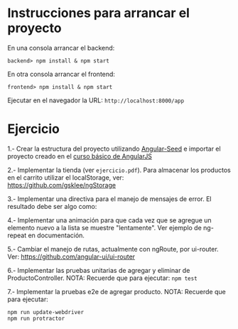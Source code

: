 # Instrucciones para arrancar el proyecto

En una consola arrancar el backend:
```
backend> npm install & npm start
```

En otra consola arrancar el frontend:
```
frontend> npm install & npm start
```

Ejecutar en el navegador la URL: `http://localhost:8000/app`

# Ejercicio

1.- Crear la estructura del proyecto utilizando [Angular-Seed](https://github.com/angular/angular-seed) e importar el proyecto creado en el [curso básico de AngularJS](https://github.com/camposer/curso_angularjs_20160330)

2.- Implementar la tienda (ver `ejercicio.pdf`). Para almacenar los productos en el carrito utilizar el localStorage, ver: https://github.com/gsklee/ngStorage

3.- Implementar una directiva para el manejo de mensajes de error. El resultado debe ser algo como:
	<mensaje src="ctrl.mensaje"></mensaje>

4.- Implementar una animación para que cada vez que se agregue un elemento nuevo a la lista se muestre "lentamente". Ver ejemplo de ng-repeat en documentación.

5.- Cambiar el manejo de rutas, actualmente con ngRoute, por ui-router. Ver: https://github.com/angular-ui/ui-router

6.- Implementar las pruebas unitarias de agregar y eliminar de ProductoController. 
NOTA: Recuerde que para ejecutar: `npm test`

7.- Implementar la pruebas e2e de agregar producto.
NOTA: Recuerde que para ejecutar:
```
npm run update-webdriver
npm run protractor
```
